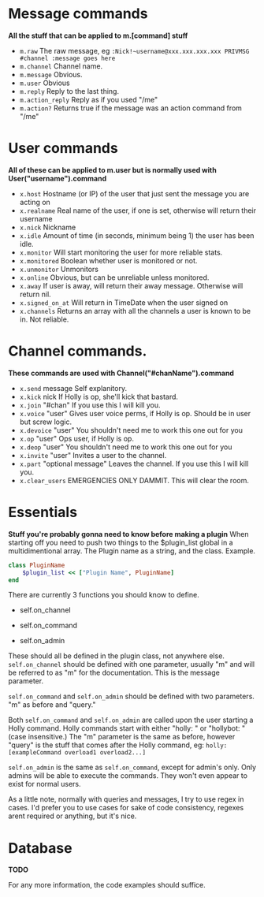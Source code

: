 # Message commands
**All the stuff that can be applied to m.[command] stuff**
- ```m.raw``` The raw message, eg  ```:Nick!~username@xxx.xxx.xxx.xxx PRIVMSG #channel :message goes here```
- ```m.channel``` Channel name.
- ```m.message``` Obvious.
- ```m.user``` Obvious
- ```m.reply``` Reply to the last thing.
- ```m.action_reply``` Reply as if you used "/me"
- ```m.action?``` Returns true if the message was an action command from "/me"

# User commands
**All of these can be applied to m.user but is normally used with User("username").command**

- ```x.host``` Hostname (or IP) of the user that just sent the message you are acting on
- ```x.realname``` Real name of the user, if one is set, otherwise will return their username
- ```x.nick``` Nickname
- ```x.idle``` Amount of time (in seconds, minimum being 1) the user has been idle.
- ```x.monitor``` Will start monitoring the user for more reliable stats.
- ```x.monitored``` Boolean whether user is monitored or not.
- ```x.unmonitor``` Unmonitors
- ```x.online``` Obvious, but can be unreliable unless monitored.
- ```x.away``` If user is away, will return their away message. Otherwise will return nil.
- ```x.signed_on_at``` Will return in TimeDate when the user signed on
- ```x.channels``` Returns an array with all the channels a user is known to be in. Not reliable.

# Channel commands.
**These commands are used with Channel("#chanName").command**
- ```x.send``` message Self explanitory.
- ```x.kick``` nick If Holly is op, she'll kick that bastard.
- ```x.join``` "#chan" If you use this I will kill you.
- ```x.voice``` "user" Gives user voice perms, if Holly is op. Should be in user but screw logic.
- ```x.devoice``` "user" You shouldn't need me to work this one out for you
- ```x.op``` "user" Ops user, if Holly is op.
- ```x.deop``` "user" You shouldn't need me to work this one out for you
- ```x.invite``` "user" Invites a user to the channel.
- ```x.part``` "optional message" Leaves the channel. If you use this I will kill you.
- ```x.clear_users``` EMERGENCIES ONLY DAMMIT. This will clear the room.

# Essentials
**Stuff you're probably gonna need to know before making a plugin**
When starting off you need to push two things to the $plugin_list global in a multidimentional array. The Plugin name as a string, and the class. Example.

```ruby
class PluginName
	$plugin_list << ["Plugin Name", PluginName]
end
```

There are currently 3 functions you should know to define.

-  self.on_channel

- self.on_command

- self.on_admin

These should all be defined in the plugin class, not anywhere else. 
```self.on_channel``` should be defined with one parameter, usually "m" and will be referred to as "m" for the documentation. 
This is the message parameter.

```self.on_command``` and ```self.on_admin``` should be defined with two parameters. "m" as before and "query."

Both ```self.on_command``` and ```self.on_admin``` are called upon the user starting a Holly command. Holly commands start with either "holly: " or "hollybot: " (case insensitive.)
The "m" parameter is the same as before, however "query" is the stuff that comes after the Holly command, eg: ```holly: [exampleCommand overload1 overload2...]```

```self.on_admin``` is the same as ```self.on_command```, except for admin's only. Only admins will be able to execute the commands. They won't even appear to exist for normal users.

As a little note, normally with queries and messages, I try to use regex in cases. I'd prefer you to use cases for sake of code consistency, regexes arent required or anything, but it's nice.

# Database
**TODO**

For any more information, the code examples should suffice.
